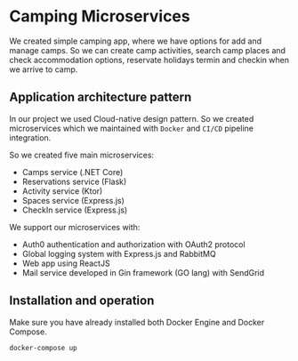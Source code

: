 # Camping Microservices

We created simple camping app, where we have options for add and manage camps. So we can create camp activities, search camp places and check accommodation options, reservate holidays termin and checkin when we arrive to camp.

## Application architecture pattern

In our project we used Cloud-native design pattern. So we created microservices which we maintained with `Docker` and `CI/CD` pipeline integration.

So we created five main microservices:

- Camps service (.NET Core)
- Reservations service (Flask)
- Activity service (Ktor)
- Spaces service (Express.js)
- CheckIn service (Express.js)

We support our microservices with:

- Auth0 authentication and authorization with OAuth2 protocol
- Global logging system with Express.js and RabbitMQ
- Web app using ReactJS
- Mail service developed in Gin framework (GO lang) with SendGrid

## Installation and operation

Make sure you have already installed both Docker Engine and Docker Compose.

```
docker-compose up
```
